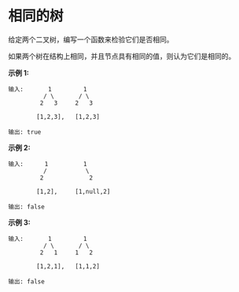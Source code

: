 # 相同的树

给定两个二叉树，编写一个函数来检验它们是否相同。

如果两个树在结构上相同，并且节点具有相同的值，则认为它们是相同的。

**示例 1:**

    输入:       1         1
              / \       / \
             2   3     2   3
    
            [1,2,3],   [1,2,3]

    输出: true

**示例 2:**

    输入:      1          1
              /           \
             2             2

            [1,2],     [1,null,2]

    输出: false

**示例 3:**

    输入:       1         1
              / \       / \
             2   1     1   2

            [1,2,1],   [1,1,2]
    
    输出: false